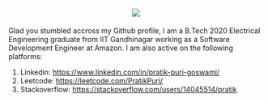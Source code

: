 <h1 align = "center">
    <img src = "https://readme-typing-svg.herokuapp.com?font=Fira+Code&size=35&duration=3500&pause=1000&center=true&vCenter=true&random=false&width=435&lines=Hi+There+%F0%9F%91%8B;I+am+Pratik+Puri!">
</h1>

Glad you stumbled accross my Github profile, I am a B.Tech 2020 Electrical Engineering graduate from IIT Gandhinagar working as a Software Development Engineer at Amazon.
I am also active on the following platforms:

1. Linkedin: https://www.linkedin.com/in/pratik-puri-goswami/
2. Leetcode: https://leetcode.com/PratikPuri/
3. Stackoverflow: https://stackoverflow.com/users/14045514/pratik
